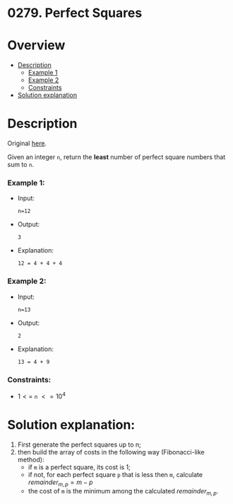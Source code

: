 
# 0279. Perfect Squares
# Overview
- [Description](#description)
  - [Example 1](#example-1)
  - [Example 2](#example-2)
  - [Constraints](#constraints)
- [Solution explanation](#solution-explanation)

# Description
Original [here](https://leetcode.com/problems/perfect-squares/description/).

Given an integer `n`, return the **least** number of perfect square numbers that sum to `n`.

### Example 1:
- Input:
  ```
  n=12
  ```
- Output:
  ```
  3
  ```
- Explanation:
  ```
  12 = 4 + 4 + 4 
  ```

### Example 2:
- Input:
  ```
  n=13
  ```
- Output:
  ```
  2
  ```
- Explanation:
  ```
  13 = 4 + 9
  ```

### Constraints:
- $1 <=$ `n` $<= 10^4$

# Solution explanation:
1) First generate the perfect squares up to n;
2) then build the array of costs in the following way (Fibonacci-like method):
   - if `m` is a perfect square, its cost is $1$;
   - if not, for each perfect square `p` that is less then `m`, calculate $remainder_{m,p} = m - p$
   - the cost of `m` is the minimum among the calculated $remainder_{m,p}$.
